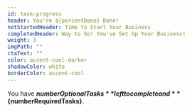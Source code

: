 ```yaml
---
id: task-progress
header: You're ${percentDone} Done!
notStartedHeader: Time to Start Your Business
completedHeader: Way to Go! You've Set Up Your Business!
weight: 3
imgPath: ""
ctaText: ""
color: accent-cool-darker
shadowColor: white
borderColor: accent-cool
---
```


You have **${numberOptionalTasks}** left to complete and **${numberRequiredTasks}**.
